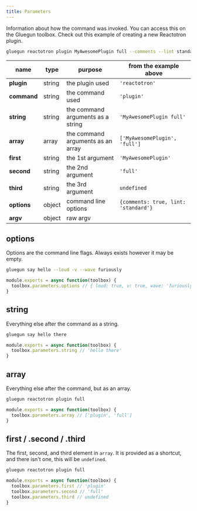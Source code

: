 ```yaml
---
title: Parameters
---
```


Information about how the command was invoked. You can access this on the Gluegun toolbox. Check out this example of creating a new Reactotron plugin.

```sh
gluegun reactotron plugin MyAwesomePlugin full --comments --lint standard
```

| name        | type   | purpose                           | from the example above               |
| ----------- | ------ | --------------------------------- | ------------------------------------ |
| **plugin**  | string | the plugin used                   | `'reactotron'`                       |
| **command** | string | the command used                  | `'plugin'`                           |
| **string**  | string | the command arguments as a string | `'MyAwesomePlugin full'`             |
| **array**   | array  | the command arguments as an array | `['MyAwesomePlugin', 'full']`        |
| **first**   | string | the 1st argument                  | `'MyAwesomePlugin'`                  |
| **second**  | string | the 2nd argument                  | `'full'`                             |
| **third**   | string | the 3rd argument                  | `undefined`                          |
| **options** | object | command line options              | `{comments: true, lint: 'standard'}` |
| **argv**    | object | raw argv                          |                                      |

## options

Options are the command line flags. Always exists however it may be empty.

```sh
gluegun say hello --loud -v --wave furiously
```

```js
module.exports = async function(toolbox) {
  toolbox.parameters.options // { loud: true, v: true, wave: 'furiously' }
}
```

## string

Everything else after the command as a string.

```sh
gluegun say hello there
```

```js
module.exports = async function(toolbox) {
  toolbox.parameters.string // 'hello there'
}
```

## array

Everything else after the command, but as an array.

```sh
gluegun reactotron plugin full
```

```js
module.exports = async function(toolbox) {
  toolbox.parameters.array // ['plugin', 'full']
}
```

## first / .second / .third

The first, second, and third element in `array`. It is provided as a shortcut, and there isn't one,
this will be `undefined`.

```sh
gluegun reactotron plugin full
```

```js
module.exports = async function(toolbox) {
  toolbox.parameters.first // 'plugin'
  toolbox.parameters.second // 'full'
  toolbox.parameters.third // undefined
}
```
